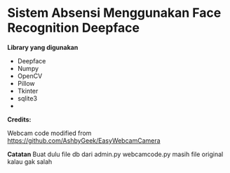 # Sistem Absensi Menggunakan Face Recognition Deepface

**Library yang digunakan**

* Deepface
* Numpy
* OpenCV
* Pillow
* Tkinter
* sqlite3
* 


**Credits:**

Webcam code modified from https://github.com/AshbyGeek/EasyWebcamCamera

**Catatan**
Buat dulu file db dari admin.py
webcamcode.py masih file original kalau gak salah